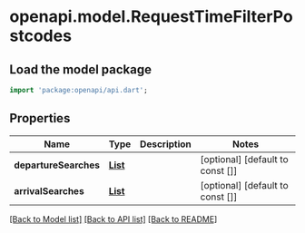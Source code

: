 # openapi.model.RequestTimeFilterPostcodes

## Load the model package
```dart
import 'package:openapi/api.dart';
```

## Properties
Name | Type | Description | Notes
------------ | ------------- | ------------- | -------------
**departureSearches** | [**List<RequestTimeFilterPostcodesDepartureSearch>**](RequestTimeFilterPostcodesDepartureSearch.md) |  | [optional] [default to const []]
**arrivalSearches** | [**List<RequestTimeFilterPostcodesArrivalSearch>**](RequestTimeFilterPostcodesArrivalSearch.md) |  | [optional] [default to const []]

[[Back to Model list]](../README.md#documentation-for-models) [[Back to API list]](../README.md#documentation-for-api-endpoints) [[Back to README]](../README.md)



